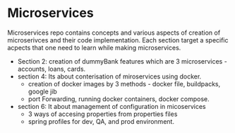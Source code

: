 # Microservices

Microservices repo contains concepts and various aspects of creation of microserivces and their code implementation. Each section target a specific acpects that one need to learn
while making microservices.

- Section 2: creation of dummyBank features which are 3 microservices - accounts, loans, cards.
- section 4: Its about conterisation of miroservices using docker.
  - creation of docker images by 3 methods - docker file, buildpacks, google jib
  - port Forwarding, running docker containers, docker compose.
- section 6: It about management of configuration in micoservices
  - 3 ways of accesing properties from properties files
  - spring profiles for dev, QA, and prod environment.
